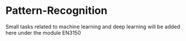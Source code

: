 # Pattern-Recognition
Small tasks related to machine learning and deep learning will be added here under the module EN3150
